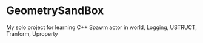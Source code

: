 # GeometrySandBox
 
My solo project for learning C++
Spawm actor in world, Logging, USTRUCT, Tranform, Uproperty
